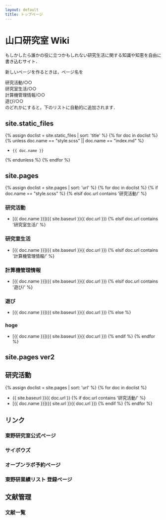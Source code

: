 ```yaml
---
layout: default
title: トップページ
---
```


# 山口研究室 Wiki 
もしかしたら誰かの役に立つかもしれない研究生活に関する知識や知恵を自由に書き込むサイト．

新しいページを作るときは，ページ名を

研究活動/○○  
研究室生活/○○  
計算機管理情報/○○  
遊び/○○  
のどれかにすると，下のリストに自動的に追加されます．

## site.static_files
{% assign doclist = site.static_files | sort: 'title'  %}
  {% for doc in doclist %}
  {% unless doc.name == "style.scss" || doc.name == "index.md" %} 
  -     {{ doc.name }}
  {% endunless %}
{% endfor %}

## site.pages
{% assign doclist = site.pages | sort: 'url'  %}
  {% for doc in doclist %}
    {% if doc.name == "style.scss" %}
    {% elsif doc.url contains '研究活動/' %}
### 研究活動
- [{{ doc.name }}]({{ site.baseurl }}{{ doc.url }})
    {% elsif doc.url contains '研究室生活/' %}
### 研究室生活
- [{{ doc.name }}]({{ site.baseurl }}{{ doc.url }})
    {% elsif doc.url contains '計算機管理情報/' %}
### 計算機管理情報
- [{{ doc.name }}]({{ site.baseurl }}{{ doc.url }})
    {% elsif doc.url contains '遊び/' %}
### 遊び
- [{{ doc.name }}]({{ site.baseurl }}{{ doc.url }})
    {% else %}
### hoge
- [{{ doc.name }}]({{ site.baseurl }}{{ doc.url }})
    {% endif %}
{% endfor %}

## site.pages ver2
## 研究活動
{% assign doclist = site.pages | sort: 'url'  %}
  {% for doc in doclist %}
- {{ site.baseurl }}{{ doc.url }}
    {% if doc.url contains '研究活動/' %}
- [{{ doc.name }}]({{ site.url }}{{ doc.url }})
    {% endif %}
{% endfor %}

## リンク
### 東野研究室公式ページ
### サイボウズ
### オープンラボ予約ページ
### 東野研業績リスト 登録ページ
## 文献管理
### 文献一覧
